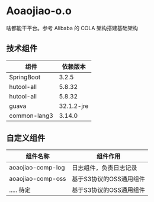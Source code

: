 # Aoaojiao-o.o
啥都能干平台。参考 Alibaba 的 COLA 架构搭建基础架构

## 技术组件
| 组件         | 依赖版本 |
|------------|------|
| SpringBoot | 3.2.5  |
| hutool-all | 5.8.32  |
| hutool-all | 5.8.32  |
| guava | 32.1.2-jre  |
| common-lang3 | 3.14.0  |



## 自定义组件
| 组件名称              | 组件作用                 |
|-------------------|----------------------|
| aoaojiao-comp-log | 日志组件，负责日志记录          |
| aoaojiao-comp-oss | 基于S3协议的OSS通用组件       |
| ..... 待定          | 基于S3协议的OSS通用组件       |